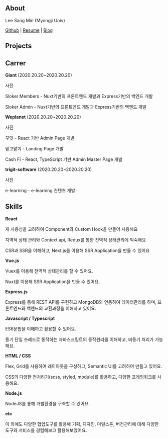 ## About

Lee Sang Min (Myongji Univ)

[Github]() | [Resume]() | [Blog]()

## Projects

## Carrer

**Giant** (2020.20.20~2020.20.20)

사진

Sloker Members - Nuxt기반의 프론트엔드 개발과 Express기반의 백엔드 개발

Sloker Admin - Nuxt기반의 프론트엔드 개발과 Express기반의 백엔드 개발

**Weplanet** (2020.20.20~2020.20.20)

사진


꾸잇 - React 기반 Admin Page 개발

밑고맡겨 - Landing Page 개발

Cash Fi -  React, TypeScript 기반 Admin Master Page 개발

**trigit-software** (2020.20.20~2020.20.20)

사진

e-learning - e-learning 컨텐츠 개발

## Skills

**React**

재 사용성을 고려하여 Component와 Custom Hook을 만들어 사용해요

지역적 상태 관리와 Context api, Redux를 통한 전역적 상태관리에 익숙해요

CSR과 SSR을 이해하고, Next.js를 이용해 SSR Application을 만들 수 있어요



**Vue.js**

Vuex를 이용해 전역적 상태관리를 할 수 있어요.

Nuxt를 이용해 SSR Application을 만들 수 있어요.

**Express.js**

Express를 통해 REST API를 구현하고 MongoDB와 연동하여 데이터관리를 하며, 프론트엔드와 백엔드의 교환과정을 이해하고 있어요.

**Javascript / Typescript**

ES6문법을 이해하고 활용할 수 있어요.

동기 단일 쓰레드로 동작하는 자바스크립트의 동작원리를 이해하고, 비동기 처리가 가능해요.

**HTML / CSS**

Flex, Grid를 사용하여 레이아웃을 구성하고, Semantic UI를 고려하여 만들고 있어요.

CSS의 다양한 전처리기(scss, styled, module)를 활용하고, 다양한 프레임워크를 사용해요.

**Node.js**

NodeJS를 통해 개발환경을 구축할 수 있어요.

**etc**

이 외에도 다양한 협업도구를 활용해 기획, 디자인, 마일스톤, 버전관리에 대해 다양한 도구와 서비스를 경험해보고 활용해보았어요.

<!-- ## Recommendation

> 이 개발자는 모모모입니다.
> 
> -000개발자- -->

<!-- ## 🧐개발자 분들의 추천사

> **000 개발자** (전 자이엔트 직장동료)
>
> 모모모 한 사람입니다. 추천드려요!

> **000 개발자** (전 위플래닛 직장 동료)
>
> 모모모 한 사람입니다. 추천드려요!

> **000 개발자** (전 트리짓 소프트웨어 직장 동료)
>
> 모모모 한 사람입니다. 추천드려요! -->
